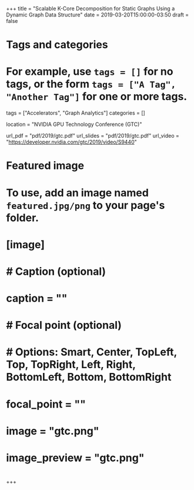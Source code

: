 +++
title = "Scalable K-Core Decomposition for Static Graphs Using a Dynamic Graph Data Structure"
date = 2019-03-20T15:00:00-03:50
draft = false

# Tags and categories
# For example, use `tags = []` for no tags, or the form `tags = ["A Tag", "Another Tag"]` for one or more tags.
tags = ["Accelerators", "Graph Analytics"]
categories = []

location = "NVIDIA GPU Technology Conference (GTC)"

url_pdf = "pdf/2019/gtc.pdf"
url_slides = "pdf/2019/gtc.pdf"
url_video = "https://developer.nvidia.com/gtc/2019/video/S9440"
# Featured image
# To use, add an image named `featured.jpg/png` to your page's folder. 
# [image]
#   # Caption (optional)
#   caption = ""
# 
#   # Focal point (optional)
#   # Options: Smart, Center, TopLeft, Top, TopRight, Left, Right, BottomLeft, Bottom, BottomRight
#   focal_point = ""
# 
#   image = "gtc.png"
#   image_preview = "gtc.png"
# 
+++
